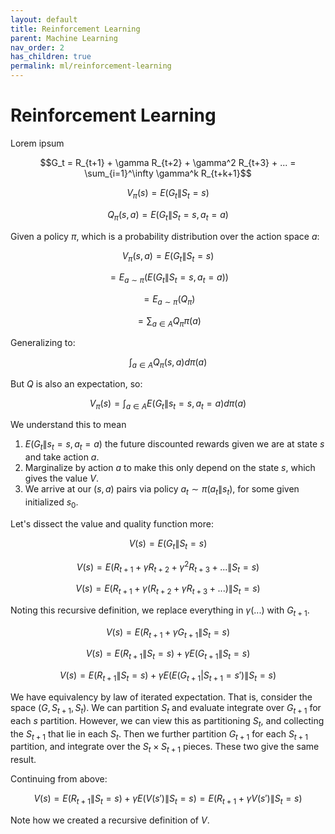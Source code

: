 ```yaml
---
layout: default
title: Reinforcement Learning
parent: Machine Learning
nav_order: 2
has_children: true
permalink: ml/reinforcement-learning
---
```


# Reinforcement Learning

Lorem ipsum

$$G_t = R_{t+1} + \gamma R_{t+2} + \gamma^2 R_{t+3} + ... = \sum_{i=1}^\infty \gamma^k R_{t+k+1}$$

$$V_{\pi}(s) = E(G_t \| S_t=s)$$

$$Q_{\pi}(s,a) = E(G_t \| S_t = s, a_t=a)$$

Given a policy $\pi$, which is a probability distribution over the action space $a$:

$$V_{\pi}(s,a) = E(G_t \|S_t=s)$$

$$= E_{a\sim \pi}(E(G_t \|S_t=s,a_t=a))$$

$$= E_{a\sim \pi}(Q_{\pi})$$

$$= \sum_{a\in A} Q_{\pi} \pi(a)$$

Generalizing to:

$$\int_{a\in A} Q_{\pi}(s,a) d\pi(a)$$

But $Q$ is also an expectation, so:

$$V_{\pi}(s) = \int_{a\in A} E(G_t\|s_t=s, a_t=a) d\pi(a)$$

We understand this to mean 

1. $E(G_t \|s_t=s, a_t=a)$ the future discounted rewards given we are at state $s$ and take action $a$.
2. Marginalize by action $a$ to make this only depend on the state $s$, which gives the value $V$. 
3. We arrive at our $(s,a)$ pairs via policy $a_t \sim \pi(a_t\|s_t)$, for some given initialized $s_0$.

Let's dissect the value and quality function more:

$$V(s) = E(G_t \| S_t=s)$$

$$V(s) = E(R_{t+1} + \gamma R_{t+2} + \gamma^2 R_{t+3} + ... \| S_t=s)$$

$$V(s) = E(R_{t+1} + \gamma(R_{t+2} + \gamma R_{t+3} + ...) \| S_t=s)$$

Noting this recursive definition, we replace everything in $\gamma(...)$ with $G_{t+1}$.

$$V(s) = E(R_{t+1} + \gamma G_{t+1}\|S_t=s)$$

$$V(s) = E(R_{t+1} \| S_t=s) + \gamma E(G_{t+1} \| S_t=s)$$

$$V(s) = E(R_{t+1} \| S_t=s) + \gamma E(E(G_{t+1}|S_{t+1} = s') \| S_t=s)$$

We have equivalency by law of iterated expectation. That is, consider the space $(G, S_{t+1}, S_t)$. We can partition $S_t$ and evaluate integrate over $G_{t+1}$ for each $s$ partition. However, we can view this as partitioning $S_t$, and collecting the $S_{t+1}$ that lie in each $S_t$. Then we further partition $G_{t+1}$ for each $S_{t+1}$ partition, and integrate over the $S_t \times S_{t+1}$ pieces. These two give the same result. 

Continuing from above:

$$V(s) = E(R_{t+1} \| S_t=s) + \gamma E(V(s') \| S_t=s) = E(R_{t+1} + \gamma V(s')\|S_t=s)$$

Note how we created a recursive definition of $V$.